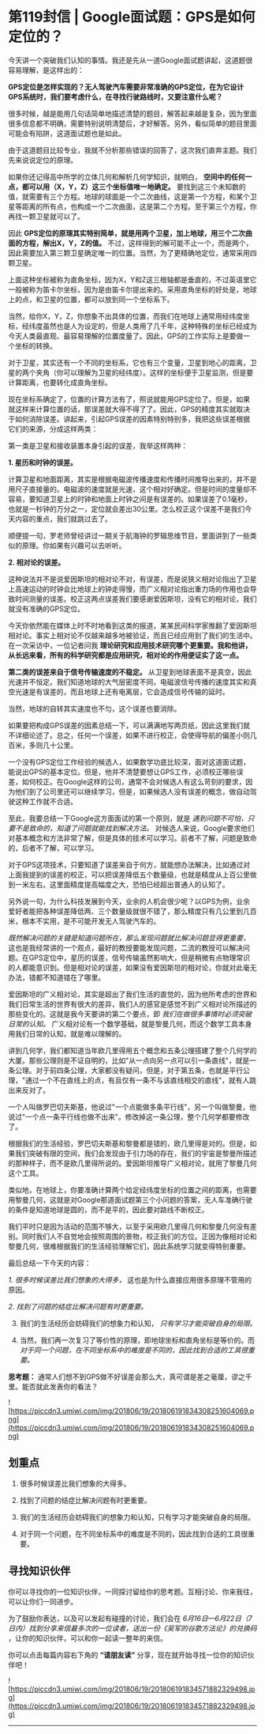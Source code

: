 # 第119封信 | Google面试题：GPS是如何定位的？

今天讲一个突破我们认知的事情。我还是先从一道Google面试题讲起，这道题很容易理解，是这样出的：

 **GPS定位是怎样实现的？无人驾驶汽车需要非常准确的GPS定位，在为它设计GPS系统时，我们要考虑什么，在寻找行驶路线时，又要注意什么呢？**

很多时候，越是能用几句话简单地描述清楚的题目，解答起来越是复杂，因为里面很多信息都不明确，需要特别说明清楚后，才好解答。另外，看似简单的题目里面可能会有陷阱，这道面试题也是如此。

由于这道题目比较专业，我就不分析那些错误的回答了，这次我们直奔主题。我们先来说说定位的原理。

如果你还记得高中所学的立体几何和解析几何学知识，就明白， **空间中的任何一点，都可以用（X，Y，Z）这三个坐标值唯一地确定。** 要找到这三个未知数的值，就需要有三个方程。地球的球面是一个二次曲线，这是第一个方程，和某个卫星等距离的所有点，也构成一个二次曲面，这是第二个方程。至于第三个方程，你再找一颗卫星就可以了。

因此 **GPS定位的原理其实特别简单，就是用两个卫星，加上地球，用三个二次曲面的方程，解出X，Y，Z的值。** 不过，这样得到的解可能不止一个，而是两个，因此需要加入第三颗卫星确定唯一的位置。当然，为了更精确地定位，通常采用四颗卫星。

上面这种坐标被称为直角坐标，因为X，Y和Z这三根轴都是垂直的，不过英语里它一般被称为笛卡尔坐标，因为是由笛卡尔提出来的。采用直角坐标的好处是，地球上的点，和卫星的位置，都可以放到同一个坐标系下。

当然，给你X，Y，Z，你想象不出具体的位置，而我们在地球上通常用经纬度坐标，经纬度虽然也是人为设定的，但是人类用了几千年，这种特殊的坐标已经成为今天人类最直观、最容易理解的位置度量了。因此，GPS的工作实际上是要做一个坐标的转换。

对于卫星，其实还有一个不同的坐标系，它也有三个变量，卫星到地心的距离，卫星的两个夹角（你可以理解为卫星的经纬度）。这样的坐标便于卫星监测，但是要计算距离，也要转化成直角坐标。

现在坐标系确定了，位置的计算方法有了，照说就能用GPS定位了。但是，如果就这样来计算位置的话，那误差就大得不得了了。因此，GPS的精度其实就取决于如何消除误差。讲起来，引起GPS误差的因素特别特别多，我把这些误差根据它们的来源，分成这样两类：

第一类是卫星和接收装置本身引起的误差，我举这样两种：

 **1. 星历和时钟的误差。**

计算卫星和地面距离，其实是根据电磁波传播速度和传播时间推导出来的，并不是用尺子直接量的。电磁波的速度就是光速，这个相对好确定。但是时间的度量却不容易，要知道卫星上的时钟和地面上时钟之间是有误差的。如果误差了0.1毫秒，也就是一秒钟的万分之一，定位就会差出30公里。怎么校正这个误差不是我们今天内容的重点，我们就跳过去了。

顺便提一句，罗老师曾经讲过一期关于航海钟的罗辑思维节目，里面讲到了一些类似的原理。你如果有兴趣可以去听听。

 **2. 相对论的误差。**

这种说法并不是说爱因斯坦的相对论不对，有误差，而是说狭义相对论指出了卫星上高速运动的时钟会比地球上的钟走得慢，而广义相对论指出重力场的作用也会导致时间测量的误差。校正这两点误差我们要感谢爱因斯坦，没有它的相对论，我们就没有准确的GPS定位。

今天你依然能在媒体上时不时地看到这类的报道，某某民间科学家推翻了爱因斯坦相对论。事实上相对论不仅越来越多地被验证，而且已经应用到了我们的生活中。在一次采访中，一位记者问我 **理论研究和应用技术研究哪个更重要。我和他讲，从长远来看，所有的科学研究都是应用研究，相对论的作用便证实了这一点。**

 **第二类的误差来自于信号传输速度的不稳定。** 从卫星到地球表面不是真空，因此光速并不恒定。我们知道地球的大气层密度不同，电磁波信号传播的速度其实和真空光速是有误差的，而且地球上还有电离层，它会造成信号传输的延时。

当然，地球的自转其实速度也不匀，这个误差也要消除。

如果要把构成GPS误差的因素总结一下，可以满满地写两页纸，因此这里我们就不详细论述了。总之，任何一个误差，如果不进行校正，会使得导航的偏差小则几百米，多则几十公里。

一个没有GPS定位工作经验的候选人，如果数学功底比较深，面对这道面试题，能说出GPS的基本定位。但是，他并不清楚要想让GPS工作，必须校正哪些误差，如何校正。在Google这样的公司，通常不会对候选人有这么苛刻的要求，因为他们到了公司里还可以继续学习，但是，如果候选人没有误差的概念，做自动驾驶这种工作就不合适。

至此，我要总结一下Google这方面面试的第一个原则，就是 *遇到问题不可怕，只要不是致命的，知道了问题就能找到解决方法。* 对候选人来说，Google要求他们对基本概念和方法非常了解，但是具体的技术可以学习。前者不了解，问题是致命的，后者不了解，可以学习。

对于GPS这项技术，只要知道了误差来自于何方，就能想办法解决，比如通过对上面我提到的误差的校正，可以把误差降低五个数量级，也就是精度从上百公里做到一米左右。这里面精度提高幅度之大，恐怕已经超出普通人的认知了。

另外说一句，为什么科技发展到今天，业余的人机会很少呢？以GPS为例，业余爱好者能把各种误差降低两、三个数量级就很不错了，那么精度只有几公里到几百米，根本不实用，是不可能开发无人驾驶汽车的。

 *既然解决问题的关键是知道问题所在，那么发现问题就比解决问题显得更重要，* 这也是我经常讲的一个观点，最好的教授要能发现问题，二流的教授可以解决问题。在GPS定位中，星历的误差，信号传输虽然影响大，但是稍微有点物理常识的人都能意识到。但是相对论的误差，如果没有爱因斯坦的相对论，你就对此毫无办法，错都不知道错在了哪里。

爱因斯坦的广义相对论，其实是超出了我们生活的直觉的，因为他所考虑的世界和我们日常生活的世界有很大的差异，我们人的感官是感觉不到广义相对论所描述的那些变化的。这就是我今天要讲的第二个要点，即 *我们在做很多事情时必须突破日常的认知。* 广义相对论有一个数学基础，就是黎曼几何，而这个数学工具本身用我们日常的认知，就是难以理解的。

讲到几何学，我们都知道当年欧几里得用五个概念和五条公理搭建了整个几何学的大厦。那些公理则是不证自明的，比如"从一点向另一点可以引一条直线"，就是一条公理。对于前四条公理，大家都没有疑问，但是，对于第五条，也就是平行公理，"通过一个不在直线上的点，有且仅有一条不与该直线相交的直线"，就有人跳出来反对了。

一个人叫做罗巴切夫斯基，他说过"一个点能做多条平行线"，另一个叫做黎曼，他说过"一个点一条平行线也做不出来"。修改掉这一条公理，整个几何学都要修改了。

根据我们的生活经验，罗巴切夫斯基和黎曼都是错的，欧几里得是对的。但是，如果我们突破有限的空间，我们会发现由于引力场的存在，我们的宇宙是黎曼所描述的那种样子，而不是欧几里得所说的。爱因斯坦推导广义相对论，就用了黎曼几何这个工具。

类似地，在地球上，你要准确计算两个给定经纬度坐标的位置之间的距离，也需要用黎曼几何，这就是对Google那道面试题第三个小问题的答案，无人车准确行驶的条件是知道地球是圆的，而不是平的，因此要对路线不断校正。

我们平时只是因为活动的范围不够大，以至于采用欧几里得几何和黎曼几何没有差别。同时我们人不自觉地会按照周围的景物，校正我们的方位。正因为像相对论和黎曼几何，很难根据我们的生活经验理解它们，因此系统学习就变得特别重要。

最后总结一下今天的内容：

 *1. 很多时候误差比我们想象的大得多，* 这也是为什么直接应用很多原理不管用的原因。

 *2. 找到了问题的结症比解决问题有时更重要。*

3. 我们的生活经历会妨碍我们的想象力和认知， *只有学习才能突破自身的局限。*

4. 当然，我们再一次复习了等价性的原理，即地球坐标和直角坐标是等价的。而 *对于同一个问题，在不同坐标系中的难度是不同的，因此找到合适的工具很重要。*

 **思考题：** 通常人们想不到GPS做不好误差会那么大，真可谓是差之毫厘，谬之千里。能否就此发表你的看法？

![https://piccdn3.umiwi.com/img/201806/19/201806191834308251604069.png](https://piccdn3.umiwi.com/img/201806/19/201806191834308251604069.png)

## 划重点

1. 很多时候误差比我们想象的大得多。

2. 找到了问题的结症比解决问题有时更重要。

3. 我们的生活经历会妨碍我们的想象力和认知，只有学习才能突破自身的局限。

4. 对于同一个问题，在不同坐标系中的难度是不同的，因此找到合适的工具很重要。

## 寻找知识伙伴

你可以寻找你的一位知识伙伴，一同探讨留给你的思考题。互相讨论、你来我往，可以让你们一同进步。

为了鼓励你表达，以及可以发起有碰撞的讨论，我们会在 *6月16日—6月22日（7日内）找到分享来信最多次的一位读者，送出一份《吴军的谷歌方法论》的兑换码* ，让你的知识伙伴，可以和你一起读一整年的来信。

你可以点击每篇内容右下角的 **“请朋友读”** 分享，现在就开始寻找一位你的知识伙伴吧！

![https://piccdn3.umiwi.com/img/201806/19/201806191834571882329498.jpg](https://piccdn3.umiwi.com/img/201806/19/201806191834571882329498.jpg)

---
